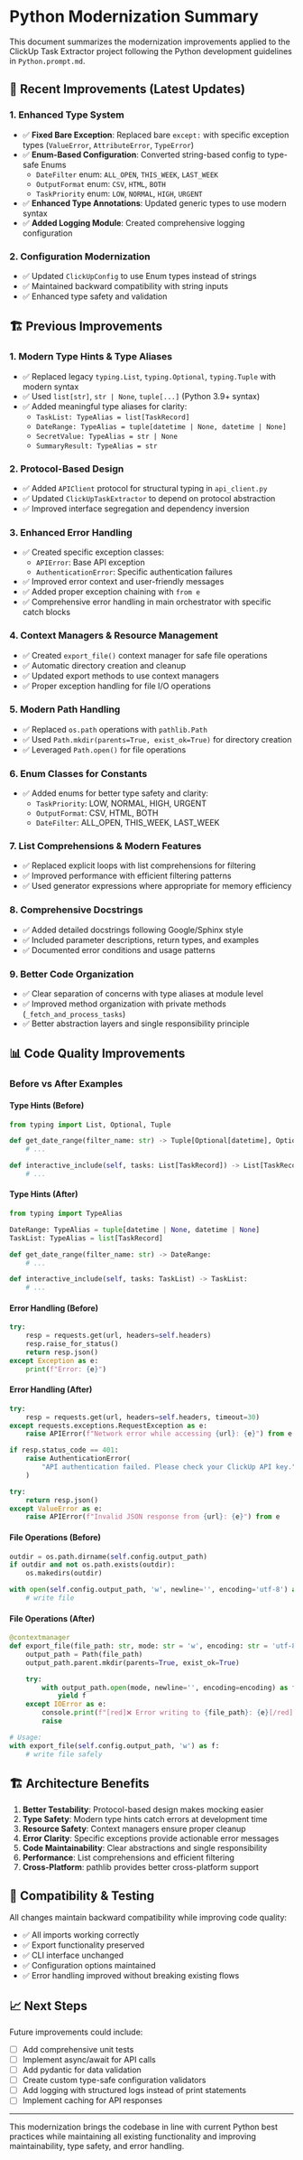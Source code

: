# Python Modernization Summary

This document summarizes the modernization improvements applied to the ClickUp Task Extractor project following the Python development guidelines in `Python.prompt.md`.

## 🚀 Recent Improvements (Latest Updates)

### 1. **Enhanced Type System**

- ✅ **Fixed Bare Exception**: Replaced bare `except:` with specific exception types (`ValueError`, `AttributeError`, `TypeError`)
- ✅ **Enum-Based Configuration**: Converted string-based config to type-safe Enums
  - `DateFilter` enum: `ALL_OPEN`, `THIS_WEEK`, `LAST_WEEK`
  - `OutputFormat` enum: `CSV`, `HTML`, `BOTH`
  - `TaskPriority` enum: `LOW`, `NORMAL`, `HIGH`, `URGENT`
- ✅ **Enhanced Type Annotations**: Updated generic types to use modern syntax
- ✅ **Added Logging Module**: Created comprehensive logging configuration

### 2. **Configuration Modernization**

- ✅ Updated `ClickUpConfig` to use Enum types instead of strings
- ✅ Maintained backward compatibility with string inputs
- ✅ Enhanced type safety and validation

## 🏗️ Previous Improvements

### 1. **Modern Type Hints & Type Aliases**

- ✅ Replaced legacy `typing.List`, `typing.Optional`, `typing.Tuple` with modern syntax
- ✅ Used `list[str]`, `str | None`, `tuple[...]` (Python 3.9+ syntax)
- ✅ Added meaningful type aliases for clarity:
  - `TaskList: TypeAlias = list[TaskRecord]`
  - `DateRange: TypeAlias = tuple[datetime | None, datetime | None]`
  - `SecretValue: TypeAlias = str | None`
  - `SummaryResult: TypeAlias = str`

### 2. **Protocol-Based Design**

- ✅ Added `APIClient` protocol for structural typing in `api_client.py`
- ✅ Updated `ClickUpTaskExtractor` to depend on protocol abstraction
- ✅ Improved interface segregation and dependency inversion

### 3. **Enhanced Error Handling**

- ✅ Created specific exception classes:
  - `APIError`: Base API exception
  - `AuthenticationError`: Specific authentication failures
- ✅ Improved error context and user-friendly messages
- ✅ Added proper exception chaining with `from e`
- ✅ Comprehensive error handling in main orchestrator with specific catch blocks

### 4. **Context Managers & Resource Management**

- ✅ Created `export_file()` context manager for safe file operations
- ✅ Automatic directory creation and cleanup
- ✅ Updated export methods to use context managers
- ✅ Proper exception handling for file I/O operations

### 5. **Modern Path Handling**

- ✅ Replaced `os.path` operations with `pathlib.Path`
- ✅ Used `Path.mkdir(parents=True, exist_ok=True)` for directory creation
- ✅ Leveraged `Path.open()` for file operations

### 6. **Enum Classes for Constants**

- ✅ Added enums for better type safety and clarity:
  - `TaskPriority`: LOW, NORMAL, HIGH, URGENT
  - `OutputFormat`: CSV, HTML, BOTH
  - `DateFilter`: ALL_OPEN, THIS_WEEK, LAST_WEEK

### 7. **List Comprehensions & Modern Features**

- ✅ Replaced explicit loops with list comprehensions for filtering
- ✅ Improved performance with efficient filtering patterns
- ✅ Used generator expressions where appropriate for memory efficiency

### 8. **Comprehensive Docstrings**

- ✅ Added detailed docstrings following Google/Sphinx style
- ✅ Included parameter descriptions, return types, and examples
- ✅ Documented error conditions and usage patterns

### 9. **Better Code Organization**

- ✅ Clear separation of concerns with type aliases at module level
- ✅ Improved method organization with private methods (`_fetch_and_process_tasks`)
- ✅ Better abstraction layers and single responsibility principle

## 📊 Code Quality Improvements

### Before vs After Examples

#### Type Hints (Before)

```python
from typing import List, Optional, Tuple

def get_date_range(filter_name: str) -> Tuple[Optional[datetime], Optional[datetime]]:
    # ...

def interactive_include(self, tasks: List[TaskRecord]) -> List[TaskRecord]:
    # ...
```

#### Type Hints (After)

```python
from typing import TypeAlias

DateRange: TypeAlias = tuple[datetime | None, datetime | None]
TaskList: TypeAlias = list[TaskRecord]

def get_date_range(filter_name: str) -> DateRange:
    # ...

def interactive_include(self, tasks: TaskList) -> TaskList:
    # ...
```

#### Error Handling (Before)

```python
try:
    resp = requests.get(url, headers=self.headers)
    resp.raise_for_status()
    return resp.json()
except Exception as e:
    print(f"Error: {e}")
```

#### Error Handling (After)

```python
try:
    resp = requests.get(url, headers=self.headers, timeout=30)
except requests.exceptions.RequestException as e:
    raise APIError(f"Network error while accessing {url}: {e}") from e

if resp.status_code == 401:
    raise AuthenticationError(
        "API authentication failed. Please check your ClickUp API key."
    )

try:
    return resp.json()
except ValueError as e:
    raise APIError(f"Invalid JSON response from {url}: {e}") from e
```

#### File Operations (Before)

```python
outdir = os.path.dirname(self.config.output_path)
if outdir and not os.path.exists(outdir):
    os.makedirs(outdir)

with open(self.config.output_path, 'w', newline='', encoding='utf-8') as f:
    # write file
```

#### File Operations (After)

```python
@contextmanager
def export_file(file_path: str, mode: str = 'w', encoding: str = 'utf-8'):
    output_path = Path(file_path)
    output_path.parent.mkdir(parents=True, exist_ok=True)

    try:
        with output_path.open(mode, newline='', encoding=encoding) as f:
            yield f
    except IOError as e:
        console.print(f"[red]❌ Error writing to {file_path}: {e}[/red]")
        raise

# Usage:
with export_file(self.config.output_path, 'w') as f:
    # write file safely
```

## 🏗️ Architecture Benefits

1. **Better Testability**: Protocol-based design makes mocking easier
2. **Type Safety**: Modern type hints catch errors at development time
3. **Resource Safety**: Context managers ensure proper cleanup
4. **Error Clarity**: Specific exceptions provide actionable error messages
5. **Code Maintainability**: Clear abstractions and single responsibility
6. **Performance**: List comprehensions and efficient filtering
7. **Cross-Platform**: pathlib provides better cross-platform support

## 🧪 Compatibility & Testing

All changes maintain backward compatibility while improving code quality:

- ✅ All imports working correctly
- ✅ Export functionality preserved
- ✅ CLI interface unchanged
- ✅ Configuration options maintained
- ✅ Error handling improved without breaking existing flows

## 📈 Next Steps

Future improvements could include:

- [ ] Add comprehensive unit tests
- [ ] Implement async/await for API calls
- [ ] Add pydantic for data validation
- [ ] Create custom type-safe configuration validators
- [ ] Add logging with structured logs instead of print statements
- [ ] Implement caching for API responses

---

This modernization brings the codebase in line with current Python best practices while maintaining all existing functionality and improving maintainability, type safety, and error handling.
